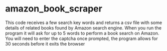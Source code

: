 # amazon_book_scraper
This code receives a few search key words and returns a csv file with some details of 
related books found by Amazon search engine.
When you run the program it will ask for up to 5 words to perform a book search on Amazon.
You will need to enter the captcha once prompted, the program allows for 30 seconds before it exits the browser

